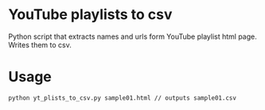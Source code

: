 # YouTube playlists to csv
Python script that extracts names and urls form YouTube playlist html page. Writes them to csv.

# Usage
```python yt_plists_to_csv.py sample01.html // outputs sample01.csv```